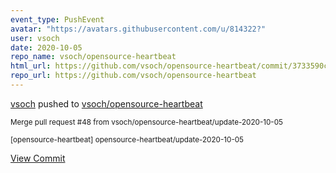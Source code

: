 ```yaml
---
event_type: PushEvent
avatar: "https://avatars.githubusercontent.com/u/814322?"
user: vsoch
date: 2020-10-05
repo_name: vsoch/opensource-heartbeat
html_url: https://github.com/vsoch/opensource-heartbeat/commit/3733590c262d56c768c1eb1e36dce626ea4c78ba
repo_url: https://github.com/vsoch/opensource-heartbeat
---
```


<a href='https://github.com/vsoch' target='_blank'>vsoch</a> pushed to <a href='https://github.com/vsoch/opensource-heartbeat' target='_blank'>vsoch/opensource-heartbeat</a>

<small>Merge pull request #48 from vsoch/opensource-heartbeat/update-2020-10-05

[opensource-heartbeat] opensource-heartbeat/update-2020-10-05</small>

<a href='https://github.com/vsoch/opensource-heartbeat/commit/3733590c262d56c768c1eb1e36dce626ea4c78ba' target='_blank'>View Commit</a>